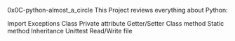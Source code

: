 0x0C-python-almost_a_circle
This Project reviews everything about Python:

Import
Exceptions
Class
Private attribute
Getter/Setter
Class method
Static method
Inheritance
Unittest
Read/Write file
